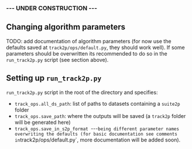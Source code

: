 ### --- UNDER CONSTRUCTION ---


## Changing algorithm parameters

TODO: add documentation of algorithm parameters (for now use the defaults saved at `track2p/ops/default.py`, they should work well). If some parameters should be overwritten its recommended to do so in the `run_track2p.py` script (see section above).


## Setting up `run_track2p.py`

`run_track2p.py` script in the root of the directory and specifies:

- `track_ops.all_ds_path`: list of paths to datasets containing a `suite2p` folder
- `track_ops.save_path`: where the outputs will be saved (a `track2p` folder will be generated here)
- `track_ops.save_in_s2p_format `---` being different parameter names overwriting the defaults (for basic documentation see comments in `track2p/ops/default.py`, more documentation will be added soon).

